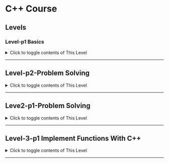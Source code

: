 # C++ Course 

## Levels

### Level-p1 Basics
<details>
<summary>Click to toggle contents of This Level </summary>

#### week-1 Introduction & Syntax

- [x] 1 Important Introduction About The Course
- [x] 2 Why C++ Language
- [x] 3 Install Visual Studio Code, Debugger And Compiler
- [x] 4 Install Visual Studio And Answer Questions
- [x] 5 How The C++ Works
- [x] 6 Preprocessing, Compiling And Linking
- [x] 7 C++ Language Syntax
- [x] 8 Comments And Use Cases

---
#### week-2 Variables

- [x] 9 Variables Basic Knowledge
- [x] 10 Variables Naming Rules & Best Practices
- [x] 11 Variables Advanced Knowledge
- [x] 12 Variables Scope
- [x] 13 Variables Constant Variable
- [x] 14 Calculate Your Age Application
- [x] 15 Escape Sequences Characters

---
#### week-3 Data Types

- [x] 16 Data Types – What Is Data ?
- [x] 17 Data Types – Sizes & Memory
- [x] 18 Data Types – Integer
- [x] 19 Data Types – Float & Double
- [x] 20 Data Types – Char & ASCII Value
- [x] 21 Data Types – Bool & Void
- [x] 22 Data Types – Modifiers & Type Alias
- [x] 23 Data Types – Type Conversion

---
#### week-4 Operators
- [x] 24 Arithmetic Operators
- [x] 25 Assignment Operators
- [x] 26 Increment & Decrement Operators
- [x] 27 Comparison Operators
- [x] 28 Logical Operators
- [x] 29 Operators Precedence

---
#### week-5 Control Flow – Condition
- [x] 30 Control Flow – If Condition Introduction
- [x] 31 Control Flow – If, Else If, Else
- [x] 32 Control Flow – Nested If Conditions
- [x] 33 Control Flow – Ternary Conditional Operator
- [x] 34 Control Flow – Nested Ternary Operator
- [x] 35 Condition Trainings – Create Four Applications
- [x] 36 Control Flow – Switch, Case
- [x] 37 Switch Trainings – Create Three Applications

---
#### week-6 Array & String
- [x] 38 Array – What Is Array
- [x] 39 Array – Access Elements & Memory Location
- [x] 40 Array – Add & Update Elements
- [x] 41 Array – Two Dimensional Array
- [x] 42 Array – Class Array
- [x] 43 Array – Methods Discussions
- [x] 44 Array Trainings – Guess The Numbers Game
- [x] 45 String – What Is A String
- [x] 46 String – Concatenating

---
#### week-7 Control Flow – Loop
- [x] 47 Loop With For
- [x] 48 Loop With For Advanced Syntax
- [x] 49 Loop With For Advanced Trainings
- [x] 50 Loop With For – Nested Loop
- [x] 51 Loop With While
- [x] 52 Loop With Do While
- [x] 53 Loop – Break, Continue
- [x] 54 Loop Training – Create Three Applications

---
#### week-8 Function
- [] 55 Function Introduction
- [] 56 Function With Parameters
- [] 57 Function With Parameters Training
- [] 58 Function Parameter Default Value
- [] 59 Function – Passing Array As Parameter
- [] 60 Function – Return Statement + Void
- [] 61 Function Forward Declaration
- [] 62 Built-In Functions – Math Functions
- [] 63 Built-In Functions Training – Create Two Applications
- [] 64 Built-In Functions Training – Create Three Applications
- [] 65 Function Overloading
- [] 66 Function Recursion

---
#### week-9 Containers – Vector
- [] 67 Vector – What Is Vector?
- [] 68 Vector Versus Array
- [] 69 Vector – Access, Add, Update and Delete
- [] 70 Vector – Functions
- [] 71 Vector – Iterator and Why To Use
- [] 72 Vector – Traversing With Iterator
- [] 73 Vector – Loop With Iterator and Ranged Loop
- [] 74 Vector – Use Iterator To Count, Sort & Reverse
- [] 75 Pointers - What Are Pointers ?
- [] 76 Pointers - Pointing To Array
- [] 77 Pointers - Void And Wild Pointer And Nul
- [] 78 Pointers - Arithmetic And Array

</details>

---

## Level-p2-Problem Solving

<details>
<summary>Click to toggle contents of This Level</summary>
  
- [] 1
- [] 2
- [] 3
- [] 4
- [] 5
- [] 6
- [] 7
- [] 8
- [] 9
- [] 10
- [] 11
- [] 12
- [] 13
- [] 14
- [] 15
- [] 16
- [] 17
- [] 18
- [] 19
- [] 20
- [] 21
- [] 22
- [] 23
- [] 24
- [] 25
- [] 26
- [] 27
- [] 28
- [] 29
- [] 30
- [] 31
- [] 32
- [] 33
- [] 34
- [] 35


</details>

---

## Leve2-p1-Problem Solving

<details>
<summary>Click to toggle contents of This Level</summary>
  
- [] 1
- [] 2
- [] 3
- [] 4
- [] 5
- [] 6
- [] 7
- [] 8
- [] 9
- [] 10
- [] 11
- [] 12
- [] 13
- [] 14
- [] 15
- [] 16
- [] 17
- [] 18
- [] 19
- [] 20
- [] 21
- [] 22
- [] 23
- [] 24
- [] 25
- [] 26
- [] 27
- [] 28
- [] 29
- [] 30
- [] 31
- [] 32
- [] 33
- [] 34
- [] 35

</details>


---

## Level-3-p1 Implement Functions With C++

<details>
  
<summary>Click to toggle contents of This Level</summary>
  
- [] 1
- [] 2
- [] 3
- [] 4
- [] 5
- [] 6
- [] 7
- [] 8
- [] 9
- [] 10
- [] 11
- [] 12
- [] 13
- [] 14
- [] 15
- [] 16
- [] 17
- [] 18
- [] 19
- [] 20
- [] 21
- [] 22
- [] 23
- [] 24
- [] 25
- [] 26
- [] 27
- [] 28
- [] 29
- [] 30

</details>


---










